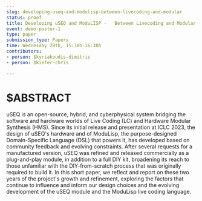 ```yaml
---
slug: developing-useq-and-modulisp-between-livecoding-and-modular
status: proof
title: Developing uSEQ and ModuLISP -   Between Livecoding and Modular Synthesis
event: demo-poster-1
type: paper
submission_type: Papers
time: Wednesday 28th, 15:30h-16:30h
contributors:
- person: $kyriakoudis-dimitris
- person: $kiefer-chris

---
```


# $ABSTRACT

uSEQ is an open-source, hybrid, and cyberphysical system bridging the software and hardware worlds of Live Coding (LC) and Hardware Modular Synthesis (HMS). Since its initial release and presentation at ICLC 2023, the design of uSEQ's hardware and of ModuLisp, the purpose-designed Domain-Specific Language (DSL) that powers it, has developed based on community feedback and evolving constraints. After several requests for a manufactured version, uSEQ was refined and released commercially as a plug-and-play module, in addition to a full DIY kit, broadening its reach to those unfamiliar with the DIY-from-scratch process that was originally required to build it. In this short paper, we reflect and report on these two years of the project's growth and refinement, exploring the factors that continue to influence and inform our design choices and the evolving development of the uSEQ module and the ModuLisp live coding language.


